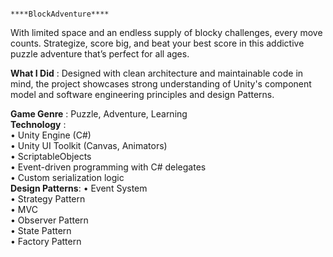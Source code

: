                                                                 ****BlockAdventure****
                                                                
With limited space and an endless supply of blocky challenges, every move counts. Strategize, score big, and beat your best score in this addictive puzzle adventure that’s perfect for all ages.   

**What I Did**  : Designed with clean architecture and maintainable code in mind, the project showcases strong understanding of Unity's component model and software engineering principles and design Patterns.

**Game Genre** : Puzzle, Adventure, Learning   
**Technology** :   
                •	Unity Engine (C#)   
                •	Unity UI Toolkit (Canvas, Animators)   
                •	ScriptableObjects   
                •	Event-driven programming with C# delegates   
                •	Custom serialization logic     
**Design Patterns**: 
                    •	Event System    
                    •	Strategy Pattern    
                    •	MVC   
                    •	Observer Pattern    
                    •	State Pattern    
                    •	Factory Pattern    



